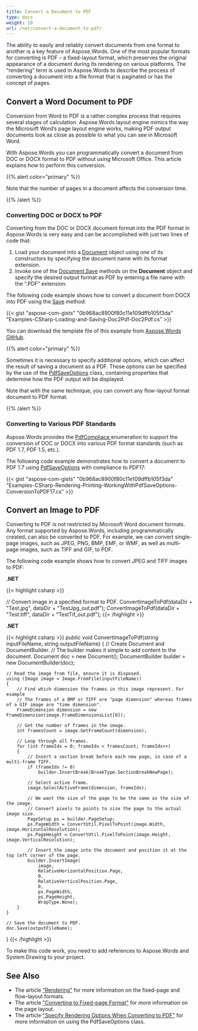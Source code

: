 ```yaml
---
title: Convert a Document to PDF
type: docs
weight: 10
url: /net/convert-a-document-to-pdf/
---
```


The ability to easily and reliably convert documents from one format to another is a key feature of Aspose.Words. One of the most popular formats for converting is PDF – a fixed-layout format, which preserves the original appearance of a document during its rendering on various platforms. The “rendering” term is used in Aspose.Words to describe the process of converting a document into a file format that is paginated or has the concept of pages.
## **Convert a Word Document to PDF**
Conversion from Word to PDF is a rather complex process that requires several stages of calculation. Aspose.Words layout engine mimics the way the Microsoft Word’s page layout engine works, making PDF output documents look as close as possible to what you can see in Microsoft Word.

With Aspose.Words you can programmatically convert a document from DOC or DOCX format to PDF without using Microsoft Office. This article explains how to perform this conversion.

{{% alert color="primary" %}} 

Note that the number of pages in a document affects the conversion time.

{{% /alert %}} 
### **Converting DOC or DOCX to PDF**
Converting from the DOC or DOCX document format into the PDF format in Aspose.Words is very easy and can be accomplished with just two lines of code that:

1. Load your document into a [Document](https://apireference.aspose.com/net/words/aspose.words/document) object using one of its constructors by specifying the document name with its format extension.
1. Invoke one of the [Document.Save](https://apireference.aspose.com/net/words/aspose.words/document/methods/save/index) methods on the **Document** object and specify the desired output format as PDF by entering a file name with the “.PDF” extension.

The following code example shows how to convert a document from DOCX into PDF using the [Save](https://apireference.aspose.com/words/net/aspose.words.document/save/methods/2) method:

{{< gist "aspose-com-gists" "0b968ac8900f80c11e109dffb105f3da" "Examples-CSharp-Loading-and-Saving-Doc2Pdf-Doc2Pdf.cs" >}}

You can download the template file of this example from [Aspose.Words GitHub](https://github.com/aspose-words/Aspose.Words-for-.NET/blob/master/Examples/Data/Quick-Start/Template.doc).

{{% alert color="primary" %}} 

Sometimes it is necessary to specify additional options, which can affect the result of saving a document as a PDF. These options can be specified by the use of the [PdfSaveOptions](https://apireference.aspose.com/net/words/aspose.words.saving/pdfsaveoptions) class, containing properties that determine how the PDF output will be displayed.

Note that with the same technique, you can convert any flow-layout format document to PDF format.

{{% /alert %}} 
### **Converting to Various PDF Standards**
Aspose.Words provides the [PdfCompliace ](https://apireference.aspose.com/net/words/aspose.words.saving/pdfcompliance)enumeration to support the conversion of DOC or DOCX into various PDF format standards (such as PDF 1.7, PDF 1.5, etc.).

The following code example demonstrates how to convert a document to PDF 1.7 using [PdfSaveOptions](https://apireference.aspose.com/net/words/aspose.words.saving/pdfsaveoptions) with compliance to PDF17:

{{< gist "aspose-com-gists" "0b968ac8900f80c11e109dffb105f3da" "Examples-CSharp-Rendering-Printing-WorkingWithPdfSaveOptions-ConversionToPDF17.cs" >}}
## **Convert an Image to PDF**
Converting to PDF is not restricted by Microsoft Word document formats. Any format supported by Aspose.Words, including programmatically created, can also be converted to PDF. For example, we can convert single-page images, such as JPEG, PNG, BMP, EMF, or WMF, as well as multi-page images, such as TIFF and GIF, to PDF.

The following code example shows how to convert JPEG and TIFF images to PDF:

**.NET**

{{< highlight csharp >}}

// Convert image in a specified format to PDF.
ConvertImageToPdf(dataDir + "Test.jpg", dataDir + "TestJpg_out.pdf");
ConvertImageToPdf(dataDir + "Test.tiff", dataDir + "TestTif_out.pdf");
{{< /highlight >}}

**.NET**

{{< highlight csharp >}}
public void ConvertImageToPdf(string inputFileName, string outputFileName)
{
	// Create Document and DocumentBuilder.
	// The builder makes it simple to add content to the document.
	Document doc = new Document();
	DocumentBuilder builder = new DocumentBuilder(doc);

	// Read the image from file, ensure it is disposed.
	using (Image image = Image.FromFile(inputFileName))
	{
    	// Find which dimension the frames in this image represent. For example
	    // The frames of a BMP or TIFF are "page dimension" whereas frames of a GIF image are "time dimension". 
	    FrameDimension dimension = new FrameDimension(image.FrameDimensionsList[0]);

	    // Get the number of frames in the image.
	    int framesCount = image.GetFrameCount(dimension);

	    // Loop through all frames.
    	for (int frameIdx = 0; frameIdx < framesCount; frameIdx++)
    	{
        	// Insert a section break before each new page, in case of a multi-frame TIFF.
	        if (frameIdx != 0)
            	builder.InsertBreak(BreakType.SectionBreakNewPage);

        	// Select active frame.
        	image.SelectActiveFrame(dimension, frameIdx);

	        // We want the size of the page to be the same as the size of the image.
    	    // Convert pixels to points to size the page to the actual image size.
        	PageSetup ps = builder.PageSetup;
        	ps.PageWidth = ConvertUtil.PixelToPoint(image.Width, image.HorizontalResolution);
	        ps.PageHeight = ConvertUtil.PixelToPoint(image.Height, image.VerticalResolution);

	        // Insert the image into the document and position it at the top left corner of the page.
    	    builder.InsertImage(
        	    image,
	            RelativeHorizontalPosition.Page,
	            0,
    	        RelativeVerticalPosition.Page,
        	    0,
            	ps.PageWidth,
     	       	ps.PageHeight,
     	       	WrapType.None);
    	}
	}

	// Save the document to PDF.
	doc.Save(outputFileName);
}
{{< /highlight >}}

To make this code work, you need to add references to Aspose.Words and System.Drawing to your project.
## **See Also**
- The article [“Rendering"](/words/net/rendering/) for more information on the fixed-page and flow-layout formats.
- The article ["Converting to Fixed-page Format"](/words/net/converting-to-fixed-page-format/#convertingtofixed-pageformat-whatisapagelayout) for more information on the page layout.
- The article ["Specify Rendering Options When Converting to PDF"](/words/net/specify-rendering-options-when-converting-to-pdf/) for more information on using the PdfSaveOptions class.
